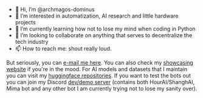 - 👋 Hi, I’m @archmagos-dominus
- 👀 I’m interested in automatization, AI research and little hardware projects
- 🌱 I’m currently learning how not to lose my mind when coding in Python
- 💞️ I’m looking to collaborate on anything that serves to decentralize the tech industry
- 📫 How to reach me: shout really loud.

But seriously, you can [e-mail me here](mailto:degmnpj9c@mozmail.com).
You can also check my [showcasing website](https://archmagos-dominus.github.io/) if you're in the mood.
For AI models and datasets that I maintain you can visit my [huggingface repositories](https://huggingface.co/archmagos).
If you want to test the bots out you can join my Discord [dev/demo server](https://discord.gg/xsBSmfVvkM) (contains both HourAI/ShanghAI, Mima bot and any other bot I am currently trying not to lose my sanity over).
<!---
archmagos-dominus/archmagos-dominus is a ✨ special ✨ repository because its `README.md` (this file) appears on your GitHub profile.
You can click the Preview link to take a look at your changes.
--->

